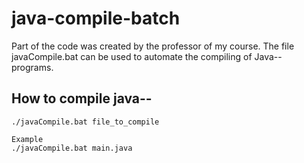 # java-compile-batch
Part of the code was created by the professor of my course.
The file javaCompile.bat can be used to automate the compiling of Java-- programs.

## How to compile java--
``` 
./javaCompile.bat file_to_compile

Example
./javaCompile.bat main.java

```

